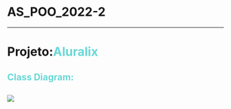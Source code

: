 # AS_POO_2022-2

_____

#  Projeto:<span style="color:#68D8D6">Aluralix</span>

## <span style="color:#68D8D6">Class Diagram:</span>

## ![](/home/diogo/dev/AS_POO_2022-2/Documentation/image-20220620190219554.png)

